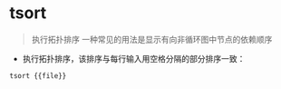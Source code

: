 # tsort

> 执行拓扑排序
> 一种常见的用法是显示有向非循环图中节点的依赖顺序

- 执行拓扑排序，该排序与每行输入用空格分隔的部分排序一致：

`tsort {{file}}`

[#]: contributors: ([Datura stramonium L.])